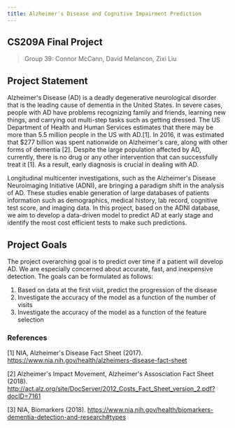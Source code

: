 ```yaml
---
title: Alzheimer's Disease and Cognitive Impairment Prediction
---
```


## CS209A Final Project

>Group $39$: Connor McCann, David Melancon, Zixi Liu

## Project Statement

Alzheimer's Disease (AD) is a deadly degenerative neurological disorder that is the leading cause of dementia in the United States. In severe cases, people with AD have problems recognizing family and friends, learning new things, and carrying out multi-step tasks such as getting dressed. The US Department of Health and Human Services estimates that there may be more than 5.5 million people in the US with AD.[1]. In 2016, it was estimated that $277 billion was spent nationwide on Alzheimer's care, along with other forms of dementia [2]. Despite the large population affected by AD, currently, there is no drug or any other intervention that can successfully treat it [1]. As a result, early diagnosis is crucial in dealing with AD.

Longitudinal multicenter investigations, such as the Alzheimer's Disease Neuroimaging Initiative (ADNI), are bringing a paradigm shift in the analysis of AD. These studies enable generation of large databases of patients information such as demographics, medical history, lab record, cognitive test score, and imaging data. In this project, based on the ADNI database, we aim to develop a data-driven model to predict AD at early stage and identify the most cost efficient tests to make such predictions.

## Project Goals

The project overarching goal is to predict over time if a patient will develop AD. We are especially concerned about accurate, fast, and inexpensive detection. The goals can be formulated as follows:

1. Based on data at the first visit, predict the progression of the disease
2. Investigate the accuracy of the model as a function of the number of visits
3. Investigate the accuracy of the model as a function of the feature selection



### References

[1] NIA, Alzheimer's Disease Fact Sheet (2017). https://www.nia.nih.gov/health/alzheimers-disease-fact-sheet

[2] Alzheimer's Impact Movement, Alzheimer's Assosciation Fact Sheet (2018). http://act.alz.org/site/DocServer/2012_Costs_Fact_Sheet_version_2.pdf?docID=7161

[3] NIA, Biomarkers (2018). https://www.nia.nih.gov/health/biomarkers-dementia-detection-and-research#types